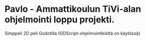 # Pavlo - Ammattikoulun TiVi-alan ohjelmointi loppu projekti. 
Simppeli 2D peli Godotilla (GDScript-ohjelmointikieltä on käytössä)
